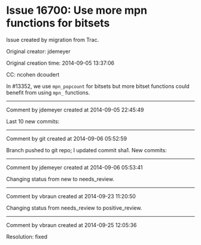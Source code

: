 # Issue 16700: Use more mpn functions for bitsets

Issue created by migration from Trac.

Original creator: jdemeyer

Original creation time: 2014-09-05 13:37:06

CC:  ncohen dcoudert

In #13352, we use `mpn_popcount` for bitsets but more bitset functions could benefit from using `mpn_` functions.


---

Comment by jdemeyer created at 2014-09-05 22:45:49

Last 10 new commits:


---

Comment by git created at 2014-09-06 05:52:59

Branch pushed to git repo; I updated commit sha1. New commits:


---

Comment by jdemeyer created at 2014-09-06 05:53:41

Changing status from new to needs_review.


---

Comment by vbraun created at 2014-09-23 11:20:50

Changing status from needs_review to positive_review.


---

Comment by vbraun created at 2014-09-25 12:05:36

Resolution: fixed
